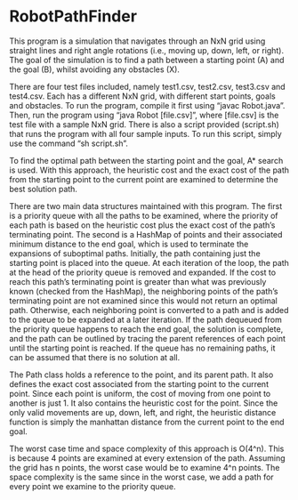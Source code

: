 RobotPathFinder
===============

This program is a simulation that navigates through an NxN grid using straight lines and right angle rotations (i.e., moving up, down, left, or right). The goal of the simulation is to find a path between a starting point (A) and the goal (B), whilst avoiding any obstacles (X).

There are four test files included, namely test1.csv, test2.csv, test3.csv and test4.csv. Each has a different NxN grid, with different start points, goals and obstacles. To run the program, compile it first using “javac Robot.java”. Then, run the program using “java Robot [file.csv]”, where [file.csv] is the test file with a sample NxN grid. There is also a script provided (script.sh) that runs the program with all four sample inputs. To run this script, simply use the command “sh script.sh”.

To find the optimal path between the starting point and the goal, A* search is used. With this approach, the heuristic cost and the exact cost of the path from the starting point to the current point are examined to determine the best solution path. 

There are two main data structures maintained with this program. The first is a priority queue with all the paths to be examined, where the priority of each path is based on the heuristic cost plus the exact cost of the path’s terminating point. The second is a HashMap of points and their associated minimum distance to the end goal, which is used to terminate the expansions of suboptimal paths. Initially, the path containing just the starting point is placed into the queue. At each iteration of the loop, the path at the head of the priority queue is removed and expanded. If the cost to reach this path’s terminating point is greater than what was previously known (checked from the HashMap), the neighboring points of the path’s terminating point are not examined since this would not return an optimal path. Otherwise, each neighboring point is converted to a path and is added to the queue to be expanded at a later iteration. If the path dequeued from the priority queue happens to reach the end goal, the solution is complete, and the path can be outlined by tracing the parent references of each point until the starting point is reached. If the queue has no remaining paths, it can be assumed that there is no solution at all.

The Path class holds a reference to the point, and its parent path. It also defines the exact cost associated from the starting point to the current point. Since each point is uniform, the cost of moving from one point to another is just 1. It also contains the heuristic cost for the point. Since the only valid movements are up, down, left, and right, the heuristic distance function is simply the manhattan distance from the current point to the end goal. 

The worst case time and space complexity of this approach is O(4^n). This is because 4 points are examined at every extension of the path. Assuming the grid has n points, the worst case would be to examine 4^n points. The space complexity is the same since in the worst case, we add a path for every point we examine to the priority queue.